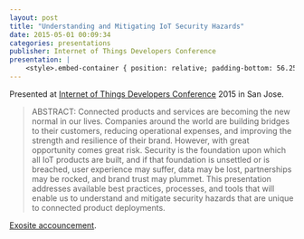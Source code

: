 ```yaml
---
layout: post
title: "Understanding and Mitigating IoT Security Hazards"
date: 2015-05-01 00:09:34
categories: presentations
publisher: Internet of Things Developers Conference
presentation: |
    <style>.embed-container { position: relative; padding-bottom: 56.25%; height: 0; overflow: hidden; max-width: 100%; } .embed-container iframe, .embed-container object, .embed-container embed { position: absolute; top: 0; left: 0; width: 100%; height: 100%; }</style><div class='embed-container'><iframe src='//www.slideshare.net/slideshow/embed_code/key/8L0EtIkx7CGxHl' width='595' height='485' frameborder='0' marginwidth='0' marginheight='0' scrolling='no' style='border:1px solid #CCC; border-width:1px; margin-bottom:5px; max-width: 100%;' allowfullscreen> </iframe> <div style='margin-bottom:5px'> <strong> <a href='//www.slideshare.net/MarkBenson5/understanding-and-mitigating-iot-security-hazards' title='Understanding and Mitigating IoT Security Hazards' target='_blank'>Understanding and Mitigating IoT Security Hazards</a> </strong> from <strong><a target='_blank' href='//www.slideshare.net/MarkBenson5'>Mark Benson</a></strong> </div></div>
---
```


Presented at [Internet of Things Developers Conference](http://www.iot-devcon.com/) 2015 in San Jose.

> ABSTRACT: Connected products and services are becoming the new normal in our lives. Companies around the world are building bridges to their customers, reducing operational expenses, and improving the strength and resilience of their brand. However, with great opportunity comes great risk. Security is the foundation upon which all IoT products are built, and if that foundation is unsettled or is breached, user experience may suffer, data may be lost, partnerships may be rocked, and brand trust may plummet. This presentation addresses available best practices, processes, and tools that will enable us to understand and mitigate security hazards that are unique to connected product deployments.

[Exosite accouncement](https://exosite.com/iot-stream-conference/).

